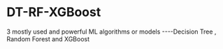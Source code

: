 # DT-RF-XGBoost
3 mostly used and powerful ML algorithms or models ----Decision Tree , Random Forest and XGBoost
